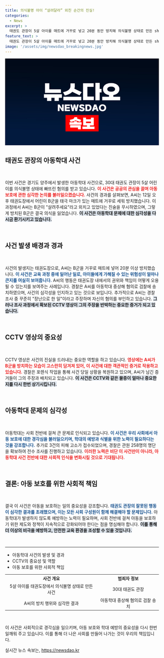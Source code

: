 ```yaml
---
title: 의식불명 아이 “살려달라” 외친 순간의 진실!
categories:
  - News
excerpt: >
  태권도 관장이 5살 아이를 매트에 거꾸로 넣고 20분 동안 방치해 의식불명 상태로 만든 shocking 사건이 경기도에서 발생했습니다. 학대 의혹에 휘말린 A씨, CCTV 증거와 목격자 진술 속 진실은 무엇일까?
feature_text: >
  태권도 관장이 5살 아이를 매트에 거꾸로 넣고 20분 동안 방치해 의식불명 상태로 만든 shocking 사건이 경기도에서 발생했습니다. 학대 의혹에 휘말린 A씨, CCTV 증거와 목격자 진술 속 진실은 무엇일까?
image: '/assets/img/newsdao_breakingnews.jpg'
---
```


<p><img src="/assets/img/newsdao_breakingnews.jpg" alt="ranknews 속보" /></p>

<h2 data-ke-size="size26">태권도 관장의 아동학대 사건</h2>

<p data-ke-size="size16">&nbsp;</p> 

<p>이번 사건은 경기도 양주에서 발생한 아동학대 사건으로, 30대 태권도 관장이 5살 어린이를 의식불명 상태에 빠뜨린 혐의를 받고 있습니다. <b><span style="color: #ee2323;">이 사건은 공공의 관심을 끌며 아동 보호에 관한 심각한 논의를 불러일으켰습니다.</span></b> 사건의 경과를 살펴보면, A씨는 12일 오후 태권도장에서 어린이 B군을 태극 마크가 있는 매트에 거꾸로 세워 방치했습니다. 이 과정에서 A씨는 B군이 "살려주세요"라고 외치고 있었다는 진술을 무시하였으며, 그렇게 방치된 B군은 결국 의식을 잃었습니다. <b><span style="background-color: #21538527;">이 사건은 아동학대 문제에 대한 심각성을 다시금 환기시키고 있습니다.</span></b> </p>

<p data-ke-size="size16">&nbsp;</p> 

<h2 data-ke-size="size26">사건 발생 배경과 경과</h2>

<p data-ke-size="size16">&nbsp;</p> 

<p>사건의 발생지는 태권도장으로, A씨는 B군을 거꾸로 매트에 넣어 20분 이상 방치했습니다. <b><span style="color: #1a5490;">이 사건은 교육 과정 중에 일어난 일로, 아이들에게 가해질 수 있는 위험성이 얼마나 큰지를 여실히 보여줍니다.</span></b> A씨의 행동은 태권도장 내에서의 권위와 책임이 어떻게 오용될 수 있는지를 보여주는 사례입니다. 경찰은 A씨를 아동학대 중상해 혐의로 검찰에 송치하였으며, 사건의 심각성을 인지하고 있는 것으로 보입니다. 추가적으로 A씨는 경찰 조사 중 꾸준히 "장난으로 한 일"이라고 주장하며 자신의 혐의를 부인하고 있습니다. <b><span style="background-color: #21538527;">그러나 조사 과정에서 확보된 CCTV 영상이 그의 주장을 반박하는 중요한 증거가 되고 있습니다.</span></b></p>

<p data-ke-size="size16">&nbsp;</p> 

<h2 data-ke-size="size26">CCTV 영상의 중요성</h2>

<p data-ke-size="size16">&nbsp;</p> 

<p>CCTV 영상은 사건의 진실을 드러내는 중요한 역할을 하고 있습니다. <b><span style="color: #ee2323;">영상에는 A씨가 B군을 방치하는 모습이 고스란히 담겨져 있어, 이 사건에 대한 객관적인 증거로 작용하고 있습니다.</span></b> 경찰은 포렌식 작업을 통해 사건 당일 상황을 복원하고 있으며, A씨가 남긴 증거들이 그의 주장과 배치되고 있습니다. <b><span style="background-color: #21538527;">이 사건은 CCTV와 같은 물증이 얼마나 중요한지를 다시 한번 상기시킵니다.</span></b> </p>

<p data-ke-size="size16">&nbsp;</p> 

<h2 data-ke-size="size26">아동학대 문제의 심각성</h2>

<p data-ke-size="size16">&nbsp;</p> 

<p>아동학대는 사회 전반에 걸쳐 큰 문제로 인식되고 있습니다. <b><span style="color: #1a5490;">이 사건은 우리 사회에서 아동 보호에 대한 경각심을 불러일으키며, 학대의 예방과 식별을 위한 노력이 필요하다는 것을 강조합니다.</span></b> 추가로 3건의 피해 고소가 접수되었으며, 경찰은 관원 258명의 명단을 확보하여 전수 조사를 진행하고 있습니다. <b><span style="color: #ee2323;">이러한 노력은 비단 이 사건만이 아니라, 아동학대 사건 전반에 대한 사회적 인식을 변화시킬 것으로 기대됩니다.</span></b></p>

<p data-ke-size="size16">&nbsp;</p>

<h2 data-ke-size="size26">결론: 아동 보호를 위한 사회적 책임</h2>

<p data-ke-size="size16">&nbsp;</p> 

<p>결국 이 사건은 아동을 보호하는 일의 중요성을 강조합니다. <b><span style="color: #1a5490;">태권도 관장의 잘못된 행동이 심각한 결과를 초래했으며, 이는 모든 사회 구성원이 함께 해결해야 할 문제입니다.</span></b> 아동학대가 발생하지 않도록 예방하는 노력이 필요하며, 사회 전반에 걸쳐 아동을 보호하기 위한 제도와 정책이 지속적으로 강화되어야 한다는 점을 명심해야 합니다. <b><span style="background-color: #21538527;">이를 통해 더 이상의 비극을 예방하고, 안전한 교육 환경을 조성할 수 있을 것입니다.</span></b></p>

<p data-ke-size="size16">&nbsp;</p> 

<hr />

<ul>
<li>아동학대 사건의 발생 및 경과</li>
<li>CCTV의 중요성 및 역할</li>
<li>아동 보호를 위한 사회적 책임</li>
</ul>

<table>
<tr>
<td style="text-align: center; height: 17px;"><b>사건 개요</b></td>
<td style="text-align: center; height: 17px;"><b>범죄자 정보</b></td>
</tr>
<tr>
<td style="text-align: center; height: 17px;">5살 아이를 태권도장에서 의식불명 상태로 만든 사건</td>
<td style="text-align: center; height: 17px;">30대 태권도 관장</td>
</tr>
<tr>
<td style="text-align: center; height: 17px;">A씨의 방치 행위와 심각한 결과</td>
<td style="text-align: center; height: 17px;">아동학대 중상해 혐의로 검찰 송치</td>
</tr>
</table>

<p data-ke-size="size16">&nbsp;</p> 

<p>이 사건은 사회적으로 경각심을 일으키며, 아동 보호와 학대 예방의 중요성을 다시 한번 일깨워 주고 있습니다. 이를 통해 더 나은 사회를 만들어 나가는 것이 우리의 책임입니다.</p>
실시간 뉴스 속보는, <a href="https://newsdao.kr" rel="dofollow">https://newsdao.kr</a>


